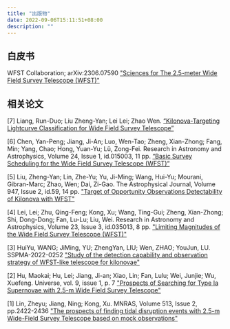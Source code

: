 ```yaml
---
title: "出版物"
date: 2022-09-06T15:11:51+08:00
description: ""
---
```



## 白皮书

WFST Collaboration; arXiv:2306.07590 [ "Sciences for The 2.5-meter Wide Field Survey Telescope (WFST)"](https://ui.adsabs.harvard.edu/abs/2023arXiv230607590W/abstract)


## 相关论文

<!-- 请按照时间从新到旧依次向后排序 -->
<!-- 格式根据：作者姓名，ads 上 publication 信息-->

[7] Liang, Run-Duo; Liu Zheng-Yan; Lei Lei; Zhao Wen. [“Kilonova-Targeting Lightcurve Classification for Wide Field Survey Telescope”](https://arxiv.org/abs/2312.12169)

[6] Chen, Yan-Peng; Jiang, Ji-An; Luo, Wen-Tao; Zheng, Xian-Zhong; Fang, Min; Yang, Chao; Hong, Yuan-Yu; Lü, Zong-Fei. Research in Astronomy and Astrophysics, Volume 24, Issue 1, id.015003, 11 pp. [“Basic Survey Scheduling for the Wide Field Survey Telescope (WFST)”](https://ui.adsabs.harvard.edu/abs/2024RAA....24a5003C/abstract)

[5] Liu, Zheng-Yan; Lin, Zhe-Yu; Yu, Ji-Ming; Wang, Hui-Yu; Mourani, Gibran-Marc; Zhao, Wen; Dai, Zi-Gao. The Astrophysical Journal, Volume 947, Issue 2, id.59, 14 pp. 
["Target of Opportunity Observations Detectability of Kilonova with WFST"](https://ui.adsabs.harvard.edu/abs/2023ApJ...947...59L/abstract)
  
[4] Lei, Lei; Zhu, Qing-Feng; Kong, Xu; Wang, Ting-Gui; Zheng, Xian-Zhong; Shi, Dong-Dong; Fan, Lu-Lu; Liu, Wei. Research in Astronomy and Astrophysics, Volume 23, Issue 3, id.035013, 8 pp. 
["Limiting Magnitudes of the Wide Field Survey Telescope (WFST)"](https://ui.adsabs.harvard.edu/abs/2023RAA....23c5013L/abstract)

[3] HuiYu, WANG; JiMing, YU; ZhengYan, LIU; Wen, ZHAO; YouJun, LU. SSPMA-2022-0252 
["Study of the detection capability and observation strategy of WFST-like telescope for kilonovae"](https://ui.adsabs.harvard.edu/abs/2023SSPMA..53y9511H/abstract)

[2] Hu, Maokai; Hu, Lei; Jiang, Ji-an; Xiao, Lin; Fan, Lulu; Wei, Junjie; Wu, Xuefeng. Universe, vol. 9, issue 1, p. 7 
["Prospects of Searching for Type Ia Supernovae with 2.5-m Wide Field Survey Telescope"](https://ui.adsabs.harvard.edu/abs/2022Univ....9....7H/abstract)

[1] Lin, Zheyu; Jiang, Ning; Kong, Xu. MNRAS, Volume 513, Issue 2, pp.2422-2436 
["The prospects of finding tidal disruption events with 2.5-m Wide-Field Survey Telescope based on mock observations"](https://ui.adsabs.harvard.edu/abs/2022MNRAS.513.2422L/abstract)
